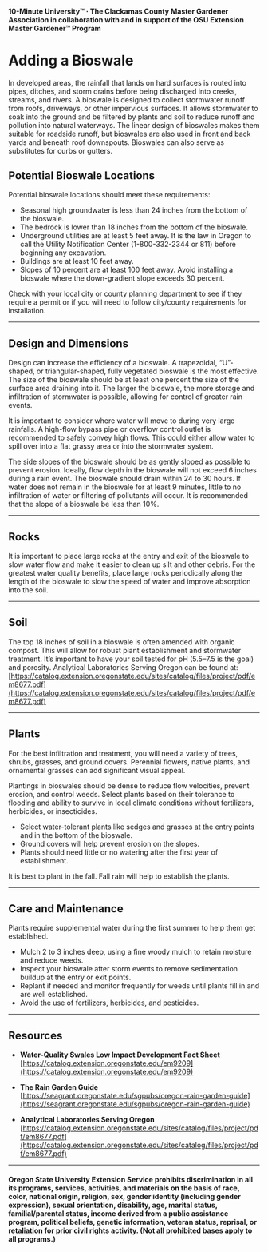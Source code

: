 #### 10-Minute University™ · The Clackamas County Master Gardener Association in collaboration with and in support of the OSU Extension Master Gardener™ Program

# Adding a Bioswale

In developed areas, the rainfall that lands on hard surfaces is routed into pipes, ditches, and storm drains before being discharged into creeks, streams, and rivers. A bioswale is designed to collect stormwater runoff from roofs, driveways, or other impervious surfaces. It allows stormwater to soak into the ground and be filtered by plants and soil to reduce runoff and pollution into natural waterways. The linear design of bioswales makes them suitable for roadside runoff, but bioswales are also used in front and back yards and beneath roof downspouts. Bioswales can also serve as substitutes for curbs or gutters.

## Potential Bioswale Locations

Potential bioswale locations should meet these requirements:

- Seasonal high groundwater is less than 24 inches from the bottom of the bioswale.
- The bedrock is lower than 18 inches from the bottom of the bioswale.
- Underground utilities are at least 5 feet away. It is the law in Oregon to call the Utility Notification Center (1-800-332-2344 or 811) before beginning any excavation.
- Buildings are at least 10 feet away.
- Slopes of 10 percent are at least 100 feet away. Avoid installing a bioswale where the down-gradient slope exceeds 30 percent.

Check with your local city or county planning department to see if they require a permit or if you will need to follow city/county requirements for installation.

---

## Design and Dimensions

Design can increase the efficiency of a bioswale. A trapezoidal, “U”-shaped, or triangular-shaped, fully vegetated bioswale is the most effective. The size of the bioswale should be at least one percent the size of the surface area draining into it. The larger the bioswale, the more storage and infiltration of stormwater is possible, allowing for control of greater rain events.

It is important to consider where water will move to during very large rainfalls. A high-flow bypass pipe or overflow control outlet is recommended to safely convey high flows. This could either allow water to spill over into a flat grassy area or into the stormwater system.

The side slopes of the bioswale should be as gently sloped as possible to prevent erosion. Ideally, flow depth in the bioswale will not exceed 6 inches during a rain event. The bioswale should drain within 24 to 30 hours. If water does not remain in the bioswale for at least 9 minutes, little to no infiltration of water or filtering of pollutants will occur. It is recommended that the slope of a bioswale be less than 10%.

---

## Rocks

It is important to place large rocks at the entry and exit of the bioswale to slow water flow and make it easier to clean up silt and other debris. For the greatest water quality benefits, place large rocks periodically along the length of the bioswale to slow the speed of water and improve absorption into the soil.

---

## Soil

The top 18 inches of soil in a bioswale is often amended with organic compost. This will allow for robust plant establishment and stormwater treatment. It’s important to have your soil tested for pH (5.5–7.5 is the goal) and porosity. Analytical Laboratories Serving Oregon can be found at:  
[https://catalog.extension.oregonstate.edu/sites/catalog/files/project/pdf/em8677.pdf](https://catalog.extension.oregonstate.edu/sites/catalog/files/project/pdf/em8677.pdf)

---

## Plants

For the best infiltration and treatment, you will need a variety of trees, shrubs, grasses, and ground covers. Perennial flowers, native plants, and ornamental grasses can add significant visual appeal.

Plantings in bioswales should be dense to reduce flow velocities, prevent erosion, and control weeds. Select plants based on their tolerance to flooding and ability to survive in local climate conditions without fertilizers, herbicides, or insecticides.

- Select water-tolerant plants like sedges and grasses at the entry points and in the bottom of the bioswale.
- Ground covers will help prevent erosion on the slopes.
- Plants should need little or no watering after the first year of establishment.

It is best to plant in the fall. Fall rain will help to establish the plants.

---

## Care and Maintenance

Plants require supplemental water during the first summer to help them get established.

- Mulch 2 to 3 inches deep, using a fine woody mulch to retain moisture and reduce weeds.
- Inspect your bioswale after storm events to remove sedimentation buildup at the entry or exit points.
- Replant if needed and monitor frequently for weeds until plants fill in and are well established.
- Avoid the use of fertilizers, herbicides, and pesticides.

---

## Resources

- **Water-Quality Swales Low Impact Development Fact Sheet**  
  [https://catalog.extension.oregonstate.edu/em9209](https://catalog.extension.oregonstate.edu/em9209)

- **The Rain Garden Guide**  
  [https://seagrant.oregonstate.edu/sgpubs/oregon-rain-garden-guide](https://seagrant.oregonstate.edu/sgpubs/oregon-rain-garden-guide)

- **Analytical Laboratories Serving Oregon**  
  [https://catalog.extension.oregonstate.edu/sites/catalog/files/project/pdf/em8677.pdf](https://catalog.extension.oregonstate.edu/sites/catalog/files/project/pdf/em8677.pdf)

---

#### Oregon State University Extension Service prohibits discrimination in all its programs, services, activities, and materials on the basis of race, color, national origin, religion, sex, gender identity (including gender expression), sexual orientation, disability, age, marital status, familial/parental status, income derived from a public assistance program, political beliefs, genetic information, veteran status, reprisal, or retaliation for prior civil rights activity. (Not all prohibited bases apply to all programs.)
